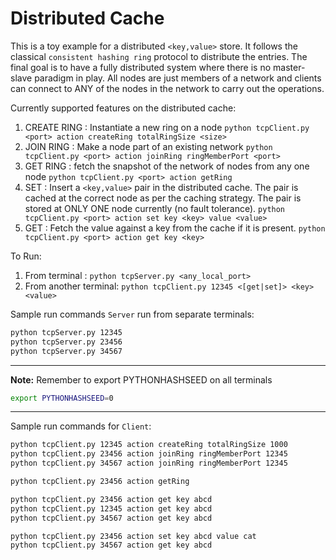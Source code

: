# Distributed Cache

This is a toy example for a distributed `<key,value>` store. It follows the classical `consistent hashing ring` protocol to distribute the entries. The final goal is to have a fully distributed system where there is no master-slave paradigm in play. All nodes are just members of a network and clients can connect to ANY of the nodes in the network to carry out the operations.

Currently supported features on the distributed cache:
1. CREATE RING : Instantiate a new ring on a node 
`python tcpClient.py <port> action createRing totalRingSize <size>`
1. JOIN RING : Make a node part of an existing network 
`python tcpClient.py <port> action joinRing ringMemberPort <port>`
1. GET RING : fetch the snapshot of the network of nodes from any one node 
`python tcpClient.py <port> action getRing`
1. SET : Insert a `<key,value>` pair in the distributed cache. The pair is cached at the correct node as per the caching strategy. The pair is stored at ONLY ONE node currently (no fault tolerance). 
`python tcpClient.py <port> action set key <key> value <value>`
1. GET : Fetch the value against a key from the cache if it is present. 
`python tcpClient.py <port> action get key <key>
`

To Run:
1. From terminal : `python tcpServer.py <any_local_port>`
1. From another terminal: `python tcpClient.py 12345 <[get|set]> <key> <value>`

Sample run commands `Server` run from separate terminals:

```bash
python tcpServer.py 12345
python tcpServer.py 23456
python tcpServer.py 34567
```

---
**Note:** Remember to export PYTHONHASHSEED on all terminals
```bash
export PYTHONHASHSEED=0
```
---

Sample run commands for `Client`:

```bash
python tcpClient.py 12345 action createRing totalRingSize 1000
python tcpClient.py 23456 action joinRing ringMemberPort 12345
python tcpClient.py 34567 action joinRing ringMemberPort 12345

python tcpClient.py 23456 action getRing

python tcpClient.py 23456 action get key abcd
python tcpClient.py 12345 action get key abcd
python tcpClient.py 34567 action get key abcd

python tcpClient.py 23456 action set key abcd value cat
python tcpClient.py 34567 action get key abcd
```
